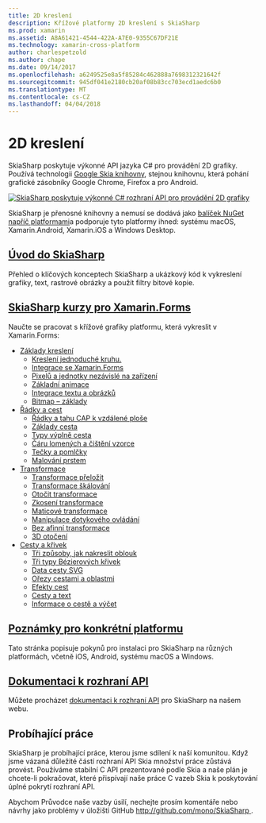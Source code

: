 ```yaml
---
title: 2D kreslení
description: Křížové platformy 2D kreslení s SkiaSharp
ms.prod: xamarin
ms.assetid: A8A61421-4544-422A-A7E0-9355C67DF21E
ms.technology: xamarin-cross-platform
author: charlespetzold
ms.author: chape
ms.date: 09/14/2017
ms.openlocfilehash: a6249525e8a5f85284c462888a7698312321642f
ms.sourcegitcommit: 945df041e2180cb20af08b83cc703ecd1aedc6b0
ms.translationtype: MT
ms.contentlocale: cs-CZ
ms.lasthandoff: 04/04/2018
---
```

# <a name="2d-drawing"></a>2D kreslení

SkiaSharp poskytuje výkonné API jazyka C# pro provádění 2D grafiky. Používá technologii [Google Skia knihovny](http://skia.org), stejnou knihovnu, která pohání grafické zásobníky Google Chrome, Firefox a pro Android.

[![](images/ide-sml.png "SkiaSharp poskytuje výkonné C# rozhraní API pro provádění 2D grafiky")](images/ide.png#lightbox)

SkiaSharp je přenosné knihovny a nemusí se dodává jako [balíček NuGet napříč platformami](https://www.nuget.org/packages/SkiaSharp)a podporuje tyto platformy ihned: systému macOS, Xamarin.Android, Xamarin.iOS a Windows Desktop.

## <a name="introduction-to-skiasharpgraphics-gamesskiasharpintroductionmd"></a>[Úvod do SkiaSharp](~/graphics-games/skiasharp/introduction.md)

Přehled o klíčových konceptech SkiaSharp a ukázkový kód k vykreslení grafiky, text, rastrové obrázky a použít filtry bitové kopie.

## <a name="skiasharp-tutorials-for-xamarinformsxamarin-formsuser-interfacegraphicsskiasharpindexmd"></a>[SkiaSharp kurzy pro Xamarin.Forms](~/xamarin-forms/user-interface/graphics/skiasharp/index.md)

Naučte se pracovat s křížové grafiky platformu, která vykreslit v Xamarin.Forms:

- [Základy kreslení](~/xamarin-forms/user-interface/graphics/skiasharp/basics/index.md)
  * [Kreslení jednoduché kruhu.](~/xamarin-forms/user-interface/graphics/skiasharp/basics/circle.md)
  * [Integrace se Xamarin.Forms](~/xamarin-forms/user-interface/graphics/skiasharp/basics/integration.md)
  * [Pixelů a jednotky nezávislé na zařízení](~/xamarin-forms/user-interface/graphics/skiasharp/basics/pixels.md)
  * [Základní animace](~/xamarin-forms/user-interface/graphics/skiasharp/basics/animation.md)
  * [Integrace textu a obrázků](~/xamarin-forms/user-interface/graphics/skiasharp/basics/text.md)
  * [Bitmap – základy](~/xamarin-forms/user-interface/graphics/skiasharp/basics/bitmaps.md)
- [Řádky a cest](~/xamarin-forms/user-interface/graphics/skiasharp/paths/index.md)
  * [Řádky a tahu CAP k vzdálené ploše](~/xamarin-forms/user-interface/graphics/skiasharp/paths/lines.md)
  * [Základy cesta](~/xamarin-forms/user-interface/graphics/skiasharp/paths/paths.md)
  * [Typy výplně cesta](~/xamarin-forms/user-interface/graphics/skiasharp/paths/fill-types.md)
  * [Čáru lomených a čištění vzorce](~/xamarin-forms/user-interface/graphics/skiasharp/paths/polylines.md)
  * [Tečky a pomlčky](~/xamarin-forms/user-interface/graphics/skiasharp/paths/dots.md)
  * [Malování prstem](~/xamarin-forms/user-interface/graphics/skiasharp/paths/finger-paint.md)
- [Transformace](~/xamarin-forms/user-interface/graphics/skiasharp/transforms/index.md)
  * [Transformace přeložit](~/xamarin-forms/user-interface/graphics/skiasharp/transforms/translate.md)
  * [Transformace škálování](~/xamarin-forms/user-interface/graphics/skiasharp/transforms/scale.md)
  * [Otočit transformace](~/xamarin-forms/user-interface/graphics/skiasharp/transforms/rotate.md)
  * [Zkosení transformace](~/xamarin-forms/user-interface/graphics/skiasharp/transforms/skew.md)
  * [Maticové transformace](~/xamarin-forms/user-interface/graphics/skiasharp/transforms/matrix.md)
  * [Manipulace dotykového ovládání](~/xamarin-forms/user-interface/graphics/skiasharp/transforms/touch.md)
  * [Bez afinní transformace](~/xamarin-forms/user-interface/graphics/skiasharp/transforms/non-affine.md)
  * [3D otočení](~/xamarin-forms/user-interface/graphics/skiasharp/transforms/3d-rotation.md)
- [Cesty a křivek](~/xamarin-forms/user-interface/graphics/skiasharp/curves/index.md)
  * [Tři způsoby, jak nakreslit oblouk](~/xamarin-forms/user-interface/graphics/skiasharp/curves/arcs.md)
  * [Tři typy Bézierových křivek](~/xamarin-forms/user-interface/graphics/skiasharp/curves/beziers.md)
  * [Data cesty SVG](~/xamarin-forms/user-interface/graphics/skiasharp/curves/path-data.md)
  * [Ořezy cestami a oblastmi](~/xamarin-forms/user-interface/graphics/skiasharp/curves/clipping.md)
  * [Efekty cest](~/xamarin-forms/user-interface/graphics/skiasharp/curves/effects.md)
  * [Cesty a text](~/xamarin-forms/user-interface/graphics/skiasharp/curves/text-paths.md)
  * [Informace o cestě a výčet](~/xamarin-forms/user-interface/graphics/skiasharp/curves/information.md)

## <a name="platform-specific-notesgraphics-gamesskiasharpplatformmd"></a>[Poznámky pro konkrétní platformu](~/graphics-games/skiasharp/platform.md)

Tato stránka popisuje pokynů pro instalaci pro SkiaSharp na různých platformách, včetně iOS, Android, systému macOS a Windows.

## <a name="api-documentationhttpsdeveloperxamarincomapinamespaceskiasharp"></a>[Dokumentaci k rozhraní API](https://developer.xamarin.com/api/namespace/SkiaSharp/)

Můžete procházet [dokumentaci k rozhraní API](https://developer.xamarin.com/api/namespace/SkiaSharp/) pro SkiaSharp na našem webu.

## <a name="work-in-progress"></a>Probíhající práce

SkiaSharp je probíhající práce, kterou jsme sdílení k naší komunitou. Když jsme vázaná důležité částí rozhraní API Skia množství práce zůstává provést. Používáme stabilní C API prezentované podle Skia a naše plán je chcete-li pokračovat, které přispívají naše práce C vazeb Skia k poskytování úplné pokrytí rozhraní API.

Abychom Průvodce naše vazby úsilí, nechejte prosím komentáře nebo návrhy jako problémy v úložišti GitHub [ http://github.com/mono/SkiaSharp ](http://github.com/mono/SkiaSharp).
